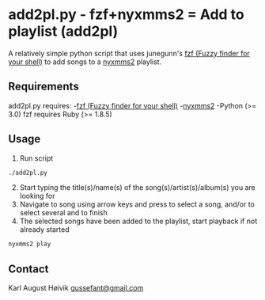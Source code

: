 add2pl.py - fzf+nyxmms2 = Add to playlist (add2pl)
==================================================

A relatively simple python script that uses junegunn's [fzf (Fuzzy finder for your shell)](https://github.com/junegunn/fzf) to add songs to a [nyxmms2](https://xmms2.org/wiki/Main_Page) playlist.

Requirements
------------

add2pl.py requires:
	-[fzf (Fuzzy finder for your shell)](https://github.com/junegunn/fzf)
	-[nyxmms2](https://xmms2.org/wiki/Main_Page)
	-Python (>= 3.0)
fzf requires Ruby (>= 1.8.5)

Usage
-----

1. Run script
```sh
./add2pl.py
```
2. Start typing the title(s)/name(s) of the song(s)/artist(s)/album(s) you are looking for
3. Navigate to song using arrow keys and press <enter> to select a song, and/or <tab> to select several and <enter> to finish
4. The selected songs have been added to the playlist, start playback if not already started
```sh
nyxmms2 play
```

Contact
-------

Karl August Høivik
gussefant@gmail.com
